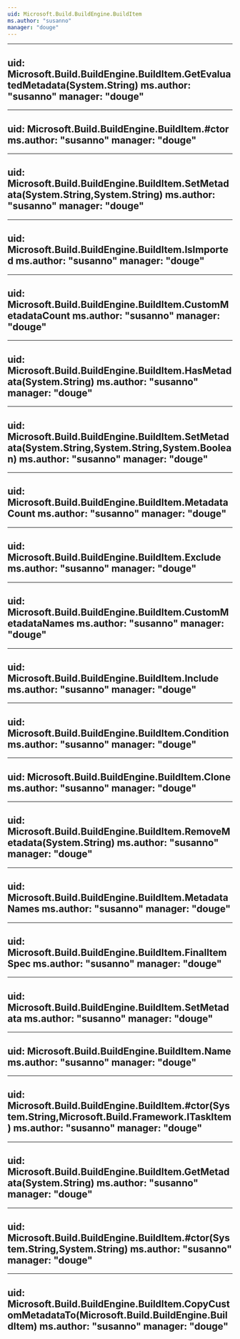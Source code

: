 ```yaml
---
uid: Microsoft.Build.BuildEngine.BuildItem
ms.author: "susanno"
manager: "douge"
---
```


---
uid: Microsoft.Build.BuildEngine.BuildItem.GetEvaluatedMetadata(System.String)
ms.author: "susanno"
manager: "douge"
---

---
uid: Microsoft.Build.BuildEngine.BuildItem.#ctor
ms.author: "susanno"
manager: "douge"
---

---
uid: Microsoft.Build.BuildEngine.BuildItem.SetMetadata(System.String,System.String)
ms.author: "susanno"
manager: "douge"
---

---
uid: Microsoft.Build.BuildEngine.BuildItem.IsImported
ms.author: "susanno"
manager: "douge"
---

---
uid: Microsoft.Build.BuildEngine.BuildItem.CustomMetadataCount
ms.author: "susanno"
manager: "douge"
---

---
uid: Microsoft.Build.BuildEngine.BuildItem.HasMetadata(System.String)
ms.author: "susanno"
manager: "douge"
---

---
uid: Microsoft.Build.BuildEngine.BuildItem.SetMetadata(System.String,System.String,System.Boolean)
ms.author: "susanno"
manager: "douge"
---

---
uid: Microsoft.Build.BuildEngine.BuildItem.MetadataCount
ms.author: "susanno"
manager: "douge"
---

---
uid: Microsoft.Build.BuildEngine.BuildItem.Exclude
ms.author: "susanno"
manager: "douge"
---

---
uid: Microsoft.Build.BuildEngine.BuildItem.CustomMetadataNames
ms.author: "susanno"
manager: "douge"
---

---
uid: Microsoft.Build.BuildEngine.BuildItem.Include
ms.author: "susanno"
manager: "douge"
---

---
uid: Microsoft.Build.BuildEngine.BuildItem.Condition
ms.author: "susanno"
manager: "douge"
---

---
uid: Microsoft.Build.BuildEngine.BuildItem.Clone
ms.author: "susanno"
manager: "douge"
---

---
uid: Microsoft.Build.BuildEngine.BuildItem.RemoveMetadata(System.String)
ms.author: "susanno"
manager: "douge"
---

---
uid: Microsoft.Build.BuildEngine.BuildItem.MetadataNames
ms.author: "susanno"
manager: "douge"
---

---
uid: Microsoft.Build.BuildEngine.BuildItem.FinalItemSpec
ms.author: "susanno"
manager: "douge"
---

---
uid: Microsoft.Build.BuildEngine.BuildItem.SetMetadata
ms.author: "susanno"
manager: "douge"
---

---
uid: Microsoft.Build.BuildEngine.BuildItem.Name
ms.author: "susanno"
manager: "douge"
---

---
uid: Microsoft.Build.BuildEngine.BuildItem.#ctor(System.String,Microsoft.Build.Framework.ITaskItem)
ms.author: "susanno"
manager: "douge"
---

---
uid: Microsoft.Build.BuildEngine.BuildItem.GetMetadata(System.String)
ms.author: "susanno"
manager: "douge"
---

---
uid: Microsoft.Build.BuildEngine.BuildItem.#ctor(System.String,System.String)
ms.author: "susanno"
manager: "douge"
---

---
uid: Microsoft.Build.BuildEngine.BuildItem.CopyCustomMetadataTo(Microsoft.Build.BuildEngine.BuildItem)
ms.author: "susanno"
manager: "douge"
---
